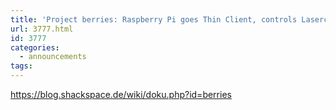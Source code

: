 ```yaml
---
title: 'Project berries: Raspberry Pi goes Thin Client, controls Lasercutter'
url: 3777.html
id: 3777
categories:
  - announcements
tags:
---
```


https://blog.shackspace.de/wiki/doku.php?id=berries